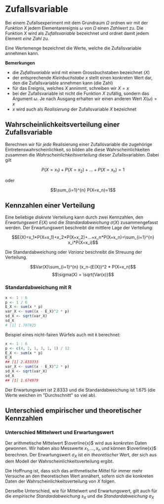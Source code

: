 # Zufallsvariable

Bei einem Zufallsexperiment mit dem Grundraum $\Omega$ ordnen wir mit der *Funktion* $X$ jedem Elementarereignis $\omega$ von $\Omega$ einen *Zahlwert* zu. Die Funktion $X$ wird als *Zufallsvariable* bezeichnet und ordnet damit jedem Element *eine Zahl* zu.

Eine Wertemenge bezeichnet die Werte, welche die Zufallsvariable annehmen kann.

**Bemerkungen**

* die *Zufallsvariable* wird mit einem Grossbuchstaben bezeichnet ($X$)
* der entsprechende *Kleinbuchstabe* $x$ stellt einen konkreten Wert dar, den die Zufallsvariable annehmen kann (die Zahl)
* für das Ereignis, welches $X$ annimmt, schreiben wir $X=x$
* bei der Zufallsvariable ist nicht die Funktion $X$ zufällig, sondern das Argument $\omega$. Je nach Ausgang erhalten wir einen anderen Wert $X(\omega)=x$
* $x$ wird auch als *Realisierung* der Zufallsvariable $X$ bezeichnet

## Wahrscheinlichkeitsverteilung einer Zufallsvariable

Berechnen wir für *jede* Realisierung einer Zufallsvariable die zugehörige Eintretenswahrscheinlichkeit, so bilden alle diese Wahrscheinlichkeiten zusammen die *Wahrscheinlichkeitsverteilung* dieser Zufallsvariablen. Dabei gilt

$$P(X=x_1)+P(X=x_2)+...+P(X=x_n)=1 $$

oder

$$\sum_{i=1}^{n} P(X=x_n)=1$$

## Kennzahlen einer Verteilung

Eine beliebige *diskrete* Verteilung kann durch zwei Kennzahlen, den *Erwartungswert* $E(X)$ und die *Standardabweichung* $\sigma(X)$ zusammengefasst werden. Der Erwartungswert beschreibt die mittlere Lage der Verteilung:

$$E(X)=x_1*P(X=x_1)+x_2*P(X=x_2)+...+x_n*P(X=x_n)=\sum_{i=1}^{n} x_i*P(X=x_i)$$

Die Standardabweichung oder *Varianz* beschreibt die Streuung der Verteilung.

$$Var(X)\sum_{i=1}^{n} (x_n-(E(X))^2 * P(X=x_n)$$
$$\sigma(X) = \sqrt{Var(x)}$$

### Standardabweichung mit R

```{.r .numberLines}
x <- 1 : 6
p <- 1 / 6
E_X <- sum(x * p)
var_X <- sum((x - E_X)^2 * p)
sd_X <- sqrt(var_X)
sd_X
# [1] 1.707825
```

Beispiel eines nicht-fairen Würfels auch mit `R` berechnet:

```{.r .numberLines}
x <- 1 : 6
p <- c(4, 2, 1, 3, 1, 1) / 12
E_X <- sum(x * p)
E_X
## [1] 2.833333
var_X <- sum((x - E_X)^2 * p)
sd_X <- sqrt(var_X)
sd_X
## [1] 1.674979
```

Der Erwartungswert ist 2.8333 und die Standardabweichung ist 1.675 (die Werte weichen im "Durchschnitt" so viel ab).

## Unterschied empirischer und theoretischer Kennzahlen

### Unterschied Mittelwert und Erwartungswert

Der arithmetische Mittelwert $\overline{x}$ wird aus *konkreten* Daten gewonnen. Wir haben also Messwerte $x_1,...,x_n$ und können $\overline{x}$ berechnen. Der Erwartungswert $\sigma_{X}$ ist ein *theoretischer* Wert, der sich aus dem Modell der Wahrscheinlichkeitsverteilung ergibt.

Die Hoffnung ist, dass sich das arithmetische Mittel für immer mehr Versuche an den theoretischen Wert annähert, sofern sich die konkreten Daten der Wahrscheinlichkeitsverteilung von $X$ folgen.

Derselbe Unterschied, wie für Mittelwert und Erwartungswert, gilt auch für die *empirische Standardabweichung* $s_X$ und die *Standardabweichung* $\sigma_X$
